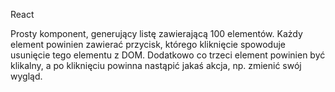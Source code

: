 React

Prosty komponent, generujący listę zawierającą 100 elementów. Każdy element powinien zawierać przycisk, którego kliknięcie spowoduje usunięcie tego elementu z DOM. Dodatkowo co trzeci element powinien być klikalny, a po kliknięciu powinna nastąpić jakaś akcja, np. zmienić swój wygląd.
